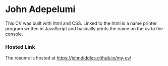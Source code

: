# John Adepelumi
This CV was built with html and CSS.
Linked to the html is a name printer program written in JavaScript and basically prints the name on the cv to the console.

### Hosted Link
The resume is hosted at https://johndiddles.github.io/my-cv/
